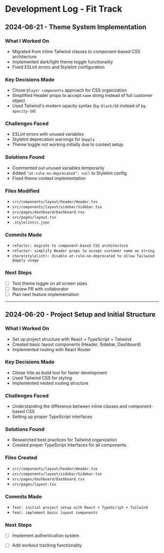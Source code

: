 # Development Log - Fit Track

## 2024-06-21 - Theme System Implementation

### What I Worked On


- Migrated from inline Tailwind classes to component-based CSS architecture
- Implemented dark/light theme toggle functionality
- Fixed ESLint errors and Stylelint configuration


### Key Decisions Made


- Chose `@layer components` approach for CSS organization
- Simplified Header props to accept `name` string instead of full customer object
- Used Tailwind's modern opacity syntax (`bg-black/50` instead of `bg-opacity-50`)


### Challenges Faced


- ESLint errors with unused variables
- Stylelint deprecation warnings for `@apply`
- Theme toggle not working initially due to context setup


### Solutions Found


- Commented out unused variables temporarily
- Added `"at-rule-no-deprecated": null` to Stylelint config
- Fixed theme context implementation


### Files Modified


- `src/components/layout/header/Header.tsx`
- `src/components/layout/sidebar/Sidebar.tsx`
- `src/pages/dashboard/Dashboard.tsx`
- `src/pages/layout.tsx`
- `.stylelintrc.json`


### Commits Made


- `refactor: migrate to component-based CSS architecture`
- `refactor: simplify Header props to accept customer name as string`
- `chore(stylelint): disable at-rule-no-deprecated to allow Tailwind @apply usage`


### Next Steps


- [ ] Test theme toggle on all screen sizes
- [ ] Review PR with collaborator
- [ ] Plan next feature implementation

---

## 2024-06-20 - Project Setup and Initial Structure

### What I Worked On


- Set up project structure with React + TypeScript + Tailwind
- Created basic layout components (Header, Sidebar, Dashboard)
- Implemented routing with React Router


### Key Decisions Made


- Chose Vite as build tool for faster development
- Used Tailwind CSS for styling
- Implemented nested routing structure

### Challenges Faced


- Understanding the difference between inline classes and component-based CSS
- Setting up proper TypeScript interfaces

### Solutions Found
- Researched best practices for Tailwind organization
- Created proper TypeScript interfaces for all components


### Files Created


- `src/components/layout/header/Header.tsx`
- `src/components/layout/sidebar/Sidebar.tsx`
- `src/pages/dashboard/Dashboard.tsx`
- `src/pages/layout.tsx`

### Commits Made


- `feat: initial project setup with React + TypeScript + Tailwind`
- `feat: implement basic layout components`

### Next Steps


- [ ] Implement authentication system

- [ ] Add workout tracking functionality